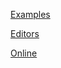 
[Examples](https://lilypond.org/examples.html)

[Editors](https://lilypond.org/easier-editing.html)

[Online](https://www.hacklily.org/)


